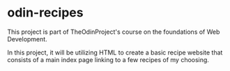 # odin-recipes
This project is part of TheOdinProject's course on the foundations of Web Development. <br>

In this project, it will be utilizing HTML to create a basic recipe website that consists of a main index page linking to a few recipes of my choosing.